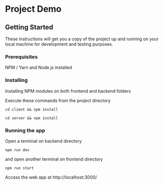 # Project Demo

## Getting Started

These instructions will get you a copy of the project up and running on your local machine for development and testing purposes.

### Prerequisites

NPM / Yarn and Node.js installed

### Installing

Installing NPM modules on both frontend and backend folders

Execute these commands from the project directory

```
cd client && npm install
```

```
cd server && npm install
```

### Running the app

Open a terminal on backend directory

```
npm run dev
```

and open another terminal on frontend directory
```
npm run start
```

Access the web app at http://localhost:3000/
